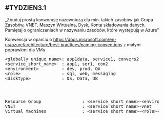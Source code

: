 ## #TYDZIEN3.1 

„Zbuduj prostą konwencję nazewniczą dla min. takich zasobów jak Grupa Zasobów, VNET, Maszyn Wirtualna, Dysk, Konta składowania danych. Pamiętaj o ograniczeniach w nazywaniu zasobów, które występują w Azure”

Konwencja w oparciu o https://docs.microsoft.com/en-us/azure/architecture/best-practices/naming-conventions z małymi poprawkmi dla VMs

<P><PRE>
&lt;globally unique name&gt;: app1data, service1, convers2 
&lt;service_short_name&gt;  : app1, ser1, con2 
&lt;environment&gt;         : dev, prod, QA 
&lt;role&gt;                : sql, web, messaging
&lt;disktype&gt;            : OS, Data, DB
</P>

<P><PRE>
Resource Group                : &lt;service_short_name&gt-&lt;environment&gt-rg     example: app1-test-rg 
VNET                          : &lt;service short name&gt-vnet                  example: app1-vnet
Virtual Machines              : &lt;service short name&gt-&lt;role&gt-vm<number&gt  example: app1-sql-vm1 
Managed Disk name             : &lt;disktype&gtdisk&lt;number&gt                    example: OSdisk1 
Storage account name (data)   : &lt;globally unique name&gt&lt;number&gt            example: app1data001
Storage account name (disks)  : &lt;vm name without hyphens&gtst&lt;number&gt       example: app1sqlvm1st0
</P>
